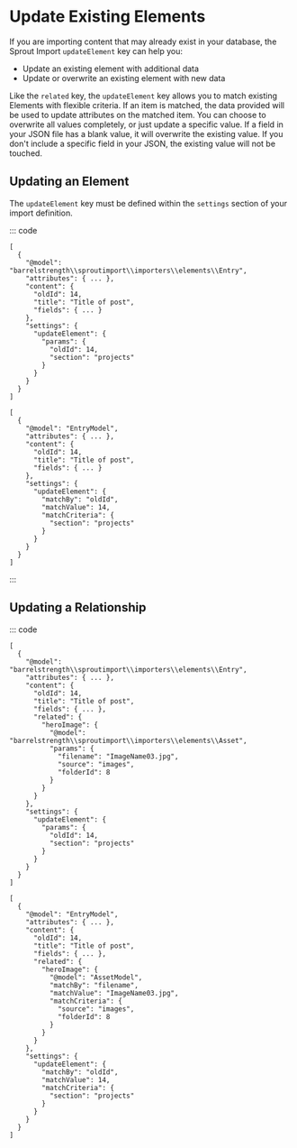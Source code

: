 # Update Existing Elements

If you are importing content that may already exist in your database, the Sprout Import `updateElement` key can help you:

- Update an existing element with additional data
- Update or overwrite an existing element with new data

Like the `related` key, the `updateElement` key allows you to match existing Elements with flexible criteria. If an item is matched, the data provided will be used to update attributes on the matched item. You can choose to overwrite all values completely, or just update a specific value. If a field in your JSON file has a blank value, it will overwrite the existing value. If you don't include a specific field in your JSON, the existing value will not be touched.

## Updating an Element

The `updateElement` key must be defined within the `settings` section of your import definition.

::: code

``` craft3
[
  {
    "@model": "barrelstrength\\sproutimport\\importers\\elements\\Entry",
    "attributes": { ... },
    "content": {
      "oldId": 14,
      "title": "Title of post",
      "fields": { ... }
    },
    "settings": {
      "updateElement": {
        "params": {
          "oldId": 14,
          "section": "projects"
        }
      }
    }
  }
]
```

``` craft2
[
  {
    "@model": "EntryModel",
    "attributes": { ... },
    "content": {
      "oldId": 14,
      "title": "Title of post",
      "fields": { ... }
    },
    "settings": {
      "updateElement": {
        "matchBy": "oldId",
        "matchValue": 14,
        "matchCriteria": {
          "section": "projects"
        }
      }
    }
  }
]
```

:::


## Updating a Relationship

::: code

``` craft3
[
  {
    "@model": "barrelstrength\\sproutimport\\importers\\elements\\Entry",
    "attributes": { ... },
    "content": {
      "oldId": 14,
      "title": "Title of post",
      "fields": { ... },
      "related": {
        "heroImage": {
          "@model": "barrelstrength\\sproutimport\\importers\\elements\\Asset",
          "params": {
            "filename": "ImageName03.jpg",
            "source": "images",
            "folderId": 8
          }
        }
      }
    },
    "settings": {
      "updateElement": {
        "params": {
          "oldId": 14,
          "section": "projects"
        }
      }
    }
  }
]
```

``` craft2
[
  {
    "@model": "EntryModel",
    "attributes": { ... },
    "content": {
      "oldId": 14,
      "title": "Title of post",
      "fields": { ... },
      "related": {
        "heroImage": {
          "@model": "AssetModel",
          "matchBy": "filename",
          "matchValue": "ImageName03.jpg",
          "matchCriteria": {
            "source": "images",
            "folderId": 8
          }
        }
      }
    },
    "settings": {
      "updateElement": {
        "matchBy": "oldId",
        "matchValue": 14,
        "matchCriteria": {
          "section": "projects"
        }
      }
    }
  }
]
```